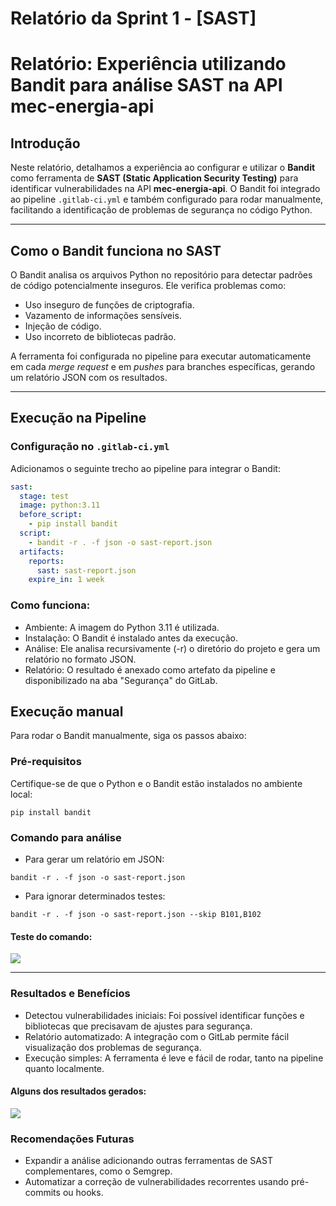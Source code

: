 # Relatório da Sprint 1 - [SAST]

# Relatório: Experiência utilizando Bandit para análise SAST na API mec-energia-api

## **Introdução**
Neste relatório, detalhamos a experiência ao configurar e utilizar o **Bandit** como ferramenta de **SAST (Static Application Security Testing)** para identificar vulnerabilidades na API **mec-energia-api**. O Bandit foi integrado ao pipeline `.gitlab-ci.yml` e também configurado para rodar manualmente, facilitando a identificação de problemas de segurança no código Python.

---

## **Como o Bandit funciona no SAST**

O Bandit analisa os arquivos Python no repositório para detectar padrões de código potencialmente inseguros. Ele verifica problemas como:
- Uso inseguro de funções de criptografia.
- Vazamento de informações sensíveis.
- Injeção de código.
- Uso incorreto de bibliotecas padrão.

A ferramenta foi configurada no pipeline para executar automaticamente em cada *merge request* e em *pushes* para branches específicas, gerando um relatório JSON com os resultados.

---

## **Execução na Pipeline**

### Configuração no `.gitlab-ci.yml`
Adicionamos o seguinte trecho ao pipeline para integrar o Bandit:

```yaml
sast:
  stage: test
  image: python:3.11
  before_script:
    - pip install bandit
  script:
    - bandit -r . -f json -o sast-report.json
  artifacts:
    reports:
      sast: sast-report.json
    expire_in: 1 week
```

### Como funciona:

- Ambiente: A imagem do Python 3.11 é utilizada.
- Instalação: O Bandit é instalado antes da execução.
- Análise: Ele analisa recursivamente (-r) o diretório do projeto e gera um relatório no formato JSON.
- Relatório: O resultado é anexado como artefato da pipeline e disponibilizado na aba "Segurança" do GitLab.

## **Execução manual**

Para rodar o Bandit manualmente, siga os passos abaixo:

### Pré-requisitos
Certifique-se de que o Python e o Bandit estão instalados no ambiente local:

```pip install bandit```

### Comando para análise

- Para gerar um relatório em JSON:

```bandit -r . -f json -o sast-report.json```

- Para ignorar determinados testes:

```bandit -r . -f json -o sast-report.json --skip B101,B102```

#### Teste do comando:  
![][running]

---

### Resultados e Benefícios

- Detectou vulnerabilidades iniciais: Foi possível identificar funções e bibliotecas que precisavam de ajustes para segurança.
- Relatório automatizado: A integração com o GitLab permite fácil visualização dos problemas de segurança.
- Execução simples: A ferramenta é leve e fácil de rodar, tanto na pipeline quanto localmente.

#### Alguns dos resultados gerados:  
![][results]

### Recomendações Futuras

- Expandir a análise adicionando outras ferramentas de SAST complementares, como o Semgrep.
- Automatizar a correção de vulnerabilidades recorrentes usando pré-commits ou hooks.

[running]: ../../Images/bandit_running.png
[results]: ../../Images/bandit_results.png